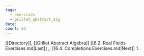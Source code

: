 ```yaml
---
tags:
  - exercises
  - grillet_abstract_alg
date:
count: 53
---
```

[[Directory]], [[Grillet Abstract Algebra]]
[[6.2. Real Fields Exercises.md|Last]] ;; [[6.4. Completions Exercises.md|Next]]
1. 